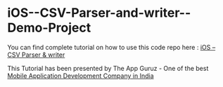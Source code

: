 iOS--CSV-Parser-and-writer--Demo-Project
========================================


You can find complete tutorial on how to use this code repo here : <a href="http://www.theappguruz.com/blog/ios-csv-parser-writer">iOS – CSV Parser & writer</a>

This Tutorial has been presented by The App Guruz - One of the best <a href="http://www.theappguruz.com/mobile-application-development/">Mobile Application Development Company in India</a>
